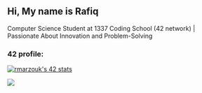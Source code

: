 
<h2>Hi, My name is Rafiq</h2>
<div>Computer Science Student at 1337 Coding School (42 network) | Passionate About Innovation and Problem-Solving</div>
<div>
  <h3 color=3>42 profile:</h3>
  <a href="https://github.com/oakoudad/badge42"><img src="https://badge.mediaplus.ma/greenbinary/rmarzouk" alt="rmarzouk's 42 stats" /></a>
  </p>
</div>
<a href="https://visitcount.itsvg.in"><img src="https://visitcount.itsvg.in/api?id=rmarzouk&label=Profile%20Views&color=3&pretty=false" /></a>
